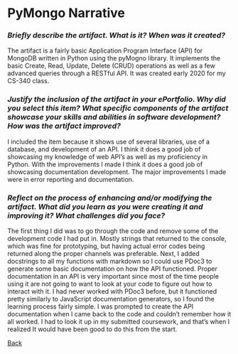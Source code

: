 # PyMongo Narrative

### *Briefly describe the artifact. What is it? When was it created?*
The artifact is a fairly basic Application Program Interface (API) for MongoDB written in Python using the pyMogno library. It implements the basic Create, Read, Update, Delete (CRUD) operations as well as a few advanced queries through a RESTful API. It was created early 2020 for my CS-340 class.

### *Justify the inclusion of the artifact in your ePortfolio. Why did you select this item? What specific components of the artifact showcase your skills and abilities in software development? How was the artifact improved?*
I included the item because it shows use of several libraries, use of a database, and development of an API. I think it does a good job of showcasing my knowledge of web API’s as well as my proficiency in Python. With the improvements I made I think it does a good job of showcasing documentation development. The major improvements I made were in error reporting and documentation.

### *Reflect on the process of enhancing and/or modifying the artifact. What did you learn as you were creating it and improving it? What challenges did you face?*
The first thing I did was to go through the code and remove some of the development code I had put in. Mostly strings that returned to the console, which was fine for prototyping, but having actual error codes being returned along the proper channels was preferable. Next, I added docstrings to all my functions with markdown so I could use PDoc3 to generate some basic documentation on how the API functioned. Proper documentation in an API is very important since most of the time people using it are not going to want to look at your code to figure out how to interact with it. I had never worked with PDoc3 before, but it functioned pretty similarly to JavaScript documentation generators, so I found the learning process fairly simple. I was prompted to create the API documentation when I came back to the code and couldn’t remember how it all worked. I had to look it up in my submitted coursework, and that’s when I realized It would have been good to do this from the start.

[Back](./pymongo)
